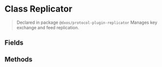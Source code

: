 # Class Replicator
> Declared in package `@dxos/protocol-plugin-replicator`
Manages key exchange and feed replication.

## Fields

## Methods
